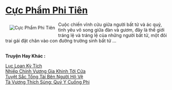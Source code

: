 <a href="https://truyenwiki.net/cuc-pham-phi-tien.35393/" title="Cực Phẩm Phi Tiên"><h1>Cực Phẩm Phi Tiên</h1></a><div style="display:table"><img align="right" style="float: left; padding: 10px;" src="https://truyenwiki.net/a/img/str/src/35393.jpg" alt="Cực Phẩm Phi Tiên">Cuộc chiến vĩnh cửu giữa người bất tử và ác quỷ, tình yêu vô song giữa đàn và gươm, đây là thế giới tráng lệ và tráng lệ của những người bất tử, một đôi trai gái đặt chân vào con đường trường sinh bất tử ...</div><p><br><b>Truyện Hay Khác :</b></p><a href="https://truyenwiki.net/luc-loan-ky-tich.35334/" alt="Lục Loan Kỳ Tích">Lục Loan Kỳ Tích</a><br/><a href="https://github.com/nownovels/topcv/tree/master/truyenhay/36561" alt="Nhiếp Chính Vương Gia Khinh Tới Cửa">Nhiếp Chính Vương Gia Khinh Tới Cửa</a><br/><a href="https://sangtacviet.wordpress.com/2020/10/22/tuyet-sac-tong-tai-ben-nguoi-ho-ve/" alt="Tuyệt Sắc Tổng Tài Bên Người Hộ Vệ">Tuyệt Sắc Tổng Tài Bên Người Hộ Vệ</a><br/><a href="https://github.com/nownovels/topcv/tree/master/truyenhay/35782" alt="Tà Vương Thích Sủng: Quỷ Y Cuồng Phi">Tà Vương Thích Sủng: Quỷ Y Cuồng Phi</a><br/>